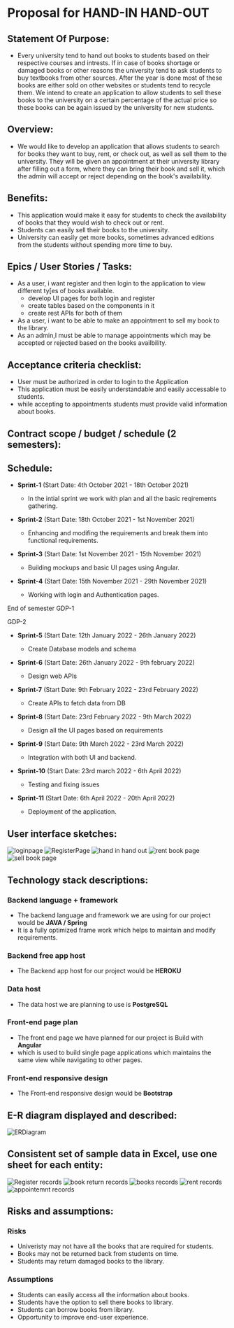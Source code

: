 # Proposal for HAND-IN HAND-OUT
## Statement Of Purpose:
- Every university tend to hand out books to students based on their respective courses and intrests. If in case of books shortage or damaged books or other reasons the university tend to ask students to buy textbooks from other sources. After the year is done most of these books are either sold on other websites or students tend to recycle them. We intend to create an application to allow students to sell these books to the university on a certain percentage of the actual price so these books can be again issued by the university for new students.

 ## Overview:
 - We would like to develop an application that allows students to search for books they want to buy, rent, or check out, as well as sell them to the university. They will be given an appointment at their university library after filling out a form, where they can bring their book and sell it, which the admin will accept or reject depending on the book's availability.
 
 ## Benefits:
- This application would make it easy for students to check the availability of books that they would wish to check out or rent.
- Students can easily sell their books to the university.
- University can easily get more books, sometimes advanced editions from the students without spending more time to buy.

## Epics / User Stories / Tasks:

- As a user, i want register and then login to the application to view different ty[es of books available.
    - develop UI pages for both login and register
    - create tables based on the components in it
    - create rest APIs for both of them
- As a user, i want to be able to make an appointment to sell my book to the library.
- As an admin,I must be able to manage appointments which may be accepted or rejected based on the books availbility.
 
## Acceptance criteria checklist:
- User must be authorized in order to login to the Application
- This application must be easily understandable and easily accessable to students.
- while accepting to appointments students must provide valid information about books.

## Contract scope / budget / schedule (2 semesters):


## Schedule:

- **Sprint-1** (Start Date: 4th October 2021 - 18th October 2021)
   - In the intial sprint we work with plan and all the basic reqirements gathering. 

- **Sprint-2** (Start Date: 18th October 2021 - 1st November 2021)
   - Enhancing and modifing the requirements and break them into functional requirements.
- **Sprint-3** (Start Date: 1st November 2021 - 15th November 2021)
   - Building mockups and basic UI pages using Angular.

- **Sprint-4**  (Start Date: 15th November 2021 - 29th November 2021)
   - Working with login and Authentication pages.

 End of semester GDP-1

 GDP-2 

 - **Sprint-5**  (Start Date: 12th January 2022 - 26th January 2022)
    - Create Database models and schema

 - **Sprint-6** (Start Date: 26th January 2022 - 9th february 2022)
    - Design web APIs

 - **Sprint-7** (Start Date: 9th February 2022 - 23rd February 2022)
    - Create APIs to fetch data from DB

 - **Sprint-8** (Start Date: 23rd February 2022 - 9th March 2022)
    - Design all the UI pages based on requirements

 - **Sprint-9** (Start Date: 9th March 2022 - 23rd March 2022)
    - Integration with both UI and backend.

 - **Sprint-10** (Start Date: 23rd march 2022 - 6th April 2022)
    - Testing and fixing issues

 - **Sprint-11** (Start Date: 6th April 2022 - 20th April 2022)
    - Deployment of the application.
 

## User interface sketches:
![](Images/LoginPage.png "loginpage")
![](Images/Register.png "RegisterPage ")
![](Images/submitimage.jpg "hand in hand out")
![](Images/Rentbooks.jpg "rent book page")
![](Images/sellbooks.jpg "sell book page")

## Technology stack descriptions:


### Backend language + framework 
- The backend language and framework we are using for our project would be **JAVA / Spring**
- It is a fully optimized frame work which helps to maintain and modify requirements.

### Backend free app host 
- The Backend app host for our project would be **HEROKU**
### Data host 
- The data host we are planning to use is **PostgreSQL**
### Front-end page plan 
- The front end page we have planned for our project is Build with **Angular**
- which is used to build single page applications which maintains the same view while navigating to other pages.  
### Front-end responsive design 
- The Front-end responsive design would be **Bootstrap**


## E-R diagram displayed and described:
![](ERDiagram.png "ERDiagram")

## Consistent set of sample data in Excel, use one sheet for each entity:
![](Images/Registersheet.png " Register records")
![](Images/BookReturns.png "book return records ")
![](Images/Books.png " books records")
![](Images/RentRecords.png "rent records ")
![](Images/Appointment.png " appointemnt records")
## Risks and assumptions:
### Risks
- Univeristy may not have all the books that are required for students.
- Books may not be returned back from students on time.
- Students may return damaged books to the library.
### Assumptions
- Students can easily access all the information about books.
- Students have the option to sell there books to library.
- Students can borrow books from library.
- Opportunity to improve end-user experience.





